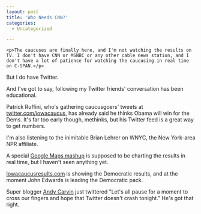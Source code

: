 ```yaml
---
layout: post
title: 'Who Needs CNN?'
categories:
  - Uncategorized

---
```



    <p>The caucuses are finally here, and I'm not watching the results on TV. I don't have CNN or MSNBC or any other cable news station, and I don't have a lot of patience for watching the caucusing in real time on C-SPAN.</p>
<p>But I do have Twitter.</p>
<p>And I've got to say, following my Twitter friends' conversation has been educational.</p>
<p>Patrick Ruffini, who's gathering caucusgoers' tweets at <a href="http://twitter.com/iowacaucus">twitter.com/iowacaucus</a>, has already said he thinks Obama will win for the Dems. It's far too early though, methinks, but his Twitter feed is a great way to get numbers.<br /></p>
<p>I'm also listening to the inimitable Brian Lehrer on WNYC, the New York-area NPR affiliate.</p>
<p>A special <a href="http://maps.google.com/maps/mpl?moduleurl=http://www.google.com/mapfiles/mapplets/iowacaucus/iowacaucus.xml&amp;utm_campaign=en">Google Maps mashup</a> is supposed to be charting the results in real time, but I haven't seen anything yet.</p>
<p><a href="http://www.iowacaucusresults.com/">Iowacaucusresults.com</a> is showing the Democratic results, and at the moment John Edwards is leading the Democratic pack.</p>
<p>Super blogger <a href="http://andycarvin.com/">Andy Carvin</a> just twittered "Let's all pause for a moment to cross our fingers and hope that Twitter doesn't crash tonight." He's got that right.</p>
  

